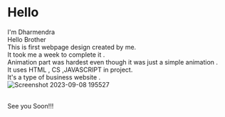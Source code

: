 # Hello
I'm Dharmendra
<br>
Hello Brother
<br>
This is first webpage design created by me. 
<br>
It took me a week to complete it .
<br>
Animation part was hardest even though it was just a simple animation .
<br>
It uses HTML , CS ,JAVASCRIPT in project.
<br>
It's a type of business website .
<br>
![Screenshot 2023-09-08 195527](https://github.com/Dharmendra1947/Business_Website_Landing_Page/assets/123721218/0d7c54a0-5de8-4e18-b1ba-4d5f0313ecea)

<br>
See you Soon!!!
